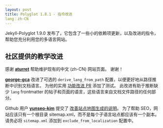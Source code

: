 ```yaml
---
layout: post
title: Polyglot 1.8.1 - 指令改进
lang：zh-CN
---
```


Jekyll-Polyglot 1.9.0 发布了，它包含了一些小的依赖项更新，以及改进的指令，帮助您充分利用您的多语言网站。

## 社区提供的教学改进

感谢 **[aturret](https://github.com/aturret)** 帮助维护现有的中文 (zh-CN) 网站页面。 谢谢！

**[george-gca](https://github.com/george-gca)** 改进了可选的 `derive_lang_from_path` 配置，以便更好地从路径推断中识别文档语言。 为他的实用 [功能改进 PR](https://github.com/untra/polyglot/pull/222) 添加了测试。 此改进有助于推断缺少 `lang` frontmatter 的帖子和页面的语言，这些语言来自文档文件路径的任何部分。

Github 用户 **[yunseo-kim](https://github.com/yunseo-kim)** 提交了 [改善站点地图生成的说明](https://github.com/untra/polyglot/pull/230)。 为了帮助 SEO，网站应该只有一个根目录 sitemap.xml，而不是每个子语言站点都应该有一个副本。 请务必将 `sitemap.xml` 添加到 `exclude_from_localization` 配置中。